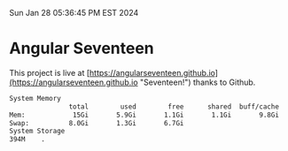 Sun Jan 28 05:36:45 PM EST 2024

# Angular Seventeen


This project is live at [https://angularseventeen.github.io](https://angularseventeen.github.io "Seventeen!") thanks to Github.

```bash
System Memory
               total        used        free      shared  buff/cache   available
Mem:            15Gi       5.9Gi       1.1Gi       1.1Gi       9.8Gi       9.4Gi
Swap:          8.0Gi       1.3Gi       6.7Gi
System Storage
394M	.
```
```bash
